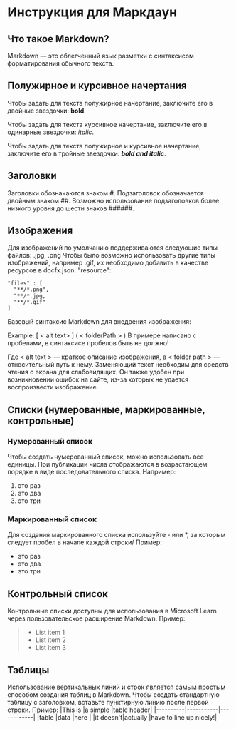 # Инструкция для Маркдаун

## Что такое Markdown?

 Markdown — это облегченный язык разметки с синтаксисом форматирования обычного текста.

## Полужирное и курсивное начертания

 Чтобы задать для текста полужирное начертание, заключите его в двойные звездочки:
  **bold**.

 Чтобы задать для текста курсивное начертание, заключите его в одинарные звездочки:
 *italic*.

Чтобы задать для текста полужирное и курсивное начертание, заключите его в тройные звездочки:
***bold and italic***.

## Заголовки

 Заголовки обозначаются знаком #.
 Подзаголовок обозначается двойным знаком ##.
 Возможно использование подзаголовков более низкого уровня до шести знаков ######.

## Изображения

 Для изображений по умолчанию поддерживаются следующие типы файлов: .jpg, .png
 Чтобы было возможно использовать другие типы изображений, например .gif, их необходимо добавить в качестве ресурсов в docfx.json:
 "resource": 
  
    "files" : [
      "**/*.png",
      "**/*.jpg,
      "**/*.gif"
    ]

Базовый синтаксис Markdown для внедрения изображения:

 Example:
 [ < alt text> ] ( < folderPath > )
 В примере написано с пробелами, в синтаксисе пробелов быть не должно!

 Где < alt text > — краткое описание изображения, а < folder path > — относительный путь к нему. Заменяющий текст необходим для средств чтения с экрана для слабовидящих. Он также удобен при возникновении ошибок на сайте, из-за которых не удается воспроизвести изображение.

## Списки (нумерованные, маркированные, контрольные)

 ### Нумерованный список
 Чтобы создать нумерованный список, можно использовать все единицы. При публикации числа отображаются в возрастающем порядке в виде последовательного списка. Например:
  1. это раз
  2. это два
  3. это три

 ### Маркированный список
 Для создания маркированного списка используйте - или *, за которым следует пробел в начале каждой строки/ Пример:
 * это раз
 * это два
 * это три

 ## Контрольный список
 Контрольные списки доступны для использования в Microsoft Learn через пользовательское расширение Markdown. Пример:
 > * List item 1
 > * List item 2
 > * List item 3

## Таблицы
Использование вертикальных линий и строк является самым простым способом создания таблиц в Markdown. Чтобы создать стандартную таблицу с заголовком, вставьте пунктирную линию после первой строки.
Пример:
|This is   |a simple   |table header|
|----------|-----------|------------|
|table     |data       |here        |
|it doesn't|actually   |have to line up nicely!|
